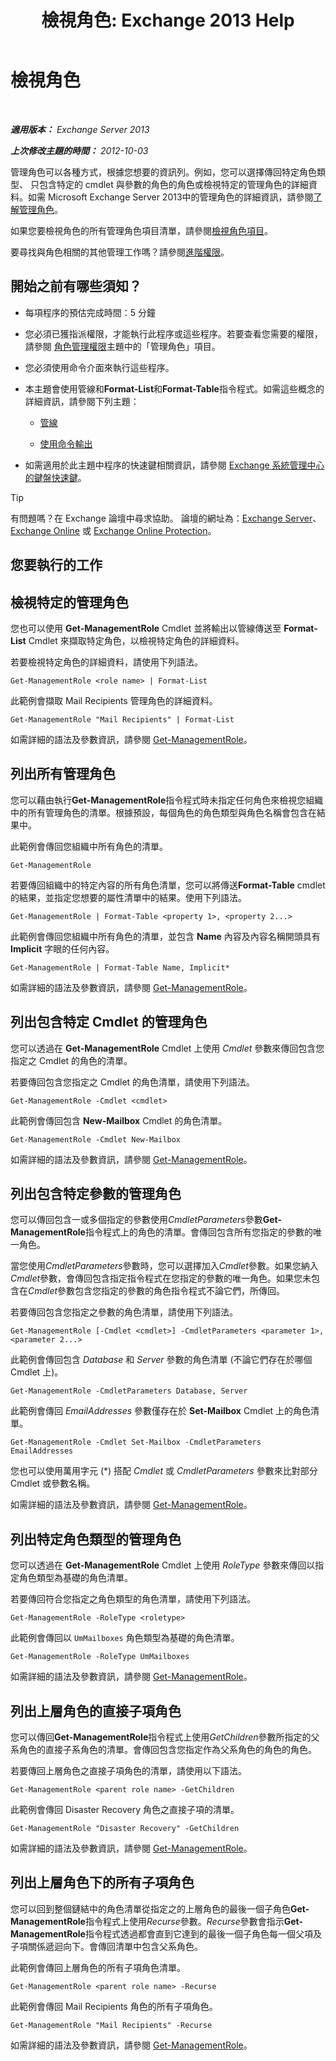 ﻿---
title: '檢視角色: Exchange 2013 Help'
TOCTitle: 檢視角色
ms:assetid: 1875b15f-22db-4ede-b310-ea894d6211c8
ms:mtpsurl: https://technet.microsoft.com/zh-tw/library/Dd335117(v=EXCHG.150)
ms:contentKeyID: 50472639
ms.date: 05/21/2018
mtps_version: v=EXCHG.150
ms.translationtype: MT
---

# 檢視角色

 

_**適用版本：** Exchange Server 2013_

_**上次修改主題的時間：** 2012-10-03_

管理角色可以各種方式，根據您想要的資訊列。例如，您可以選擇傳回特定角色類型、 只包含特定的 cmdlet 與參數的角色的角色或檢視特定的管理角色的詳細資料。如需 Microsoft Exchange Server 2013中的管理角色的詳細資訊，請參閱[了解管理角色](understanding-management-roles-exchange-2013-help.md)。

如果您要檢視角色的所有管理角色項目清單，請參閱[檢視角色項目](view-role-entries-exchange-2013-help.md)。

要尋找與角色相關的其他管理工作嗎？請參閱[進階權限](advanced-permissions-exchange-2013-help.md)。

## 開始之前有哪些須知？

  - 每項程序的預估完成時間：5 分鐘

  - 您必須已獲指派權限，才能執行此程序或這些程序。若要查看您需要的權限，請參閱 [角色管理權限](role-management-permissions-exchange-2013-help.md)主題中的「管理角色」項目。

  - 您必須使用命令介面來執行這些程序。

  - 本主題會使用管線和**Format-List**和**Format-Table**指令程式。如需這些概念的詳細資訊，請參閱下列主題：
    
      - [管線](https://technet.microsoft.com/zh-tw/library/aa998260\(v=exchg.150\))
    
      - [使用命令輸出](working-with-command-output-exchange-2013-help.md)

  - 如需適用於此主題中程序的快速鍵相關資訊，請參閱 [Exchange 系統管理中心的鍵盤快速鍵](keyboard-shortcuts-in-the-exchange-admin-center-exchange-online-protection-help.md)。


> [!TIP]  
> 有問題嗎？在 Exchange 論壇中尋求協助。 論壇的網址為：<a href="https://go.microsoft.com/fwlink/p/?linkid=60612">Exchange Server</a>、 <a href="https://go.microsoft.com/fwlink/p/?linkid=267542">Exchange Online</a> 或 <a href="https://go.microsoft.com/fwlink/p/?linkid=285351">Exchange Online Protection</a>。




## 您要執行的工作

## 檢視特定的管理角色

您也可以使用 **Get-ManagementRole** Cmdlet 並將輸出以管線傳送至 **Format-List** Cmdlet 來擷取特定角色，以檢視特定角色的詳細資料。

若要檢視特定角色的詳細資料，請使用下列語法。

    Get-ManagementRole <role name> | Format-List

此範例會擷取 Mail Recipients 管理角色的詳細資料。

    Get-ManagementRole "Mail Recipients" | Format-List

如需詳細的語法及參數資訊，請參閱 [Get-ManagementRole](https://technet.microsoft.com/zh-tw/library/dd351125\(v=exchg.150\))。

## 列出所有管理角色

您可以藉由執行**Get-ManagementRole**指令程式時未指定任何角色來檢視您組織中的所有管理角色的清單。根據預設，每個角色的角色類型與角色名稱會包含在結果中。

此範例會傳回您組織中所有角色的清單。

    Get-ManagementRole

若要傳回組織中的特定內容的所有角色清單，您可以將傳送**Format-Table** cmdlet 的結果，並指定您想要的屬性清單中的結果。使用下列語法。

    Get-ManagementRole | Format-Table <property 1>, <property 2...>

此範例會傳回您組織中所有角色的清單，並包含 **Name** 內容及內容名稱開頭具有 **Implicit** 字眼的任何內容。

    Get-ManagementRole | Format-Table Name, Implicit*

如需詳細的語法及參數資訊，請參閱 [Get-ManagementRole](https://technet.microsoft.com/zh-tw/library/dd351125\(v=exchg.150\))。

## 列出包含特定 Cmdlet 的管理角色

您可以透過在 **Get-ManagementRole** Cmdlet 上使用 *Cmdlet* 參數來傳回包含您指定之 Cmdlet 的角色的清單。

若要傳回包含您指定之 Cmdlet 的角色清單，請使用下列語法。

    Get-ManagementRole -Cmdlet <cmdlet>

此範例會傳回包含 **New-Mailbox** Cmdlet 的角色清單。

    Get-ManagementRole -Cmdlet New-Mailbox

如需詳細的語法及參數資訊，請參閱 [Get-ManagementRole](https://technet.microsoft.com/zh-tw/library/dd351125\(v=exchg.150\))。

## 列出包含特定參數的管理角色

您可以傳回包含一或多個指定的參數使用*CmdletParameters*參數**Get-ManagementRole**指令程式上的角色的清單。會傳回包含所有您指定的參數的唯一角色。

當您使用*CmdletParameters*參數時，您可以選擇加入*Cmdlet*參數。如果您納入*Cmdlet*參數，會傳回包含指定指令程式在您指定的參數的唯一角色。如果您未包含在*Cmdlet*參數包含您指定的參數的角色指令程式不論它們，所傳回。

若要傳回包含您指定之參數的角色清單，請使用下列語法。

    Get-ManagementRole [-Cmdlet <cmdlet>] -CmdletParameters <parameter 1>, <parameter 2...>

此範例會傳回包含 *Database* 和 *Server* 參數的角色清單 (不論它們存在於哪個 Cmdlet 上)。

    Get-ManagementRole -CmdletParameters Database, Server

此範例會傳回 *EmailAddresses* 參數僅存在於 **Set-Mailbox** Cmdlet 上的角色清單。

    Get-ManagementRole -Cmdlet Set-Mailbox -CmdletParameters EmailAddresses

您也可以使用萬用字元 (\*) 搭配 *Cmdlet* 或 *CmdletParameters* 參數來比對部分 Cmdlet 或參數名稱。

如需詳細的語法及參數資訊，請參閱 [Get-ManagementRole](https://technet.microsoft.com/zh-tw/library/dd351125\(v=exchg.150\))。

## 列出特定角色類型的管理角色

您可以透過在 **Get-ManagementRole** Cmdlet 上使用 *RoleType* 參數來傳回以指定角色類型為基礎的角色清單。

若要傳回符合您指定之角色類型的角色清單，請使用下列語法。

    Get-ManagementRole -RoleType <roletype>

此範例會傳回以 `UmMailboxes` 角色類型為基礎的角色清單。

    Get-ManagementRole -RoleType UmMailboxes

如需詳細的語法及參數資訊，請參閱 [Get-ManagementRole](https://technet.microsoft.com/zh-tw/library/dd351125\(v=exchg.150\))。

## 列出上層角色的直接子項角色

您可以傳回**Get-ManagementRole**指令程式上使用*GetChildren*參數所指定的父系角色的直接子系角色的清單。會傳回包含您指定作為父系角色的角色的角色。

若要傳回上層角色之直接子項角色的清單，請使用以下語法。

    Get-ManagementRole <parent role name> -GetChildren

此範例會傳回 Disaster Recovery 角色之直接子項的清單。

    Get-ManagementRole "Disaster Recovery" -GetChildren

如需詳細的語法及參數資訊，請參閱 [Get-ManagementRole](https://technet.microsoft.com/zh-tw/library/dd351125\(v=exchg.150\))。

## 列出上層角色下的所有子項角色

您可以回到整個鏈結中的角色清單從指定之的上層角色的最後一個子角色**Get-ManagementRole**指令程式上使用*Recurse*參數。*Recurse*參數會指示**Get-ManagementRole**指令程式透過都會直到它達到的最後一個子角色每一個父項及子項關係遞迴向下。會傳回清單中包含父系角色。

此範例會傳回上層角色的所有子項角色清單。

    Get-ManagementRole <parent role name> -Recurse

此範例會傳回 Mail Recipients 角色的所有子項角色。

    Get-ManagementRole "Mail Recipients" -Recurse

如需詳細的語法及參數資訊，請參閱 [Get-ManagementRole](https://technet.microsoft.com/zh-tw/library/dd351125\(v=exchg.150\))。

